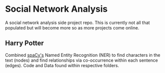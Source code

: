 # Social Network Analysis
A social network analysis side project repo. This is currently not all that populated but will become more so as more projects come online. 


## Harry Potter 
Combined [spaCy's](https://spacy.io/) Named Entity Recognition (NER) to find characters in the text (nodes) and find relationships via co-occurrence within each sentence (edges). Code and Data found within respective folders. 
